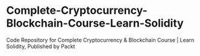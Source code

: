 # Complete-Cryptocurrency-Blockchain-Course-Learn-Solidity
Code Repository for Complete Cryptocurrency &amp; Blockchain Course | Learn Solidity, Published by Packt
